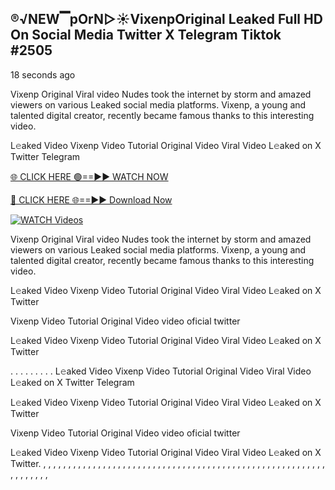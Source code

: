 ## ®️√NEW▔pOrN▷☀️Vixenp​​ Original Leaked Full HD On Social Media Twitter X Telegram Tiktok #2505

18 seconds ago

Vixenp​​ Original Viral video Nudes took the internet by storm and amazed viewers on various Leaked social media platforms. Vixenp​​, a young and talented digital creator, recently became famous thanks to this interesting video.

L𝚎aked Video Vixenp​​ Video Tutorial Original Video Viral Video L𝚎aked on X Twitter Telegram

[🌐 CLICK HERE 🟢==►► WATCH NOW](https://celebleakednudes.com/watch-leaked-video/)

[🔴 CLICK HERE 🌐==►► Download Now](https://celebleakednudes.com/watch-leaked-video/)

[![WATCH Videos](https://i.imgur.com/dJHk4Zq.gif)](https://celebleakednudes.com/watch-leaked-video/)

Vixenp​​ Original Viral video Nudes took the internet by storm and amazed viewers on various Leaked social media platforms. Vixenp​​, a young and talented digital creator, recently became famous thanks to this interesting video.

L𝚎aked Video Vixenp​​ Video Tutorial Original Video Viral Video L𝚎aked on X Twitter

Vixenp​​ Video Tutorial Original Video video oficial twitter

L𝚎aked Video Vixenp​​ Video Tutorial Original Video Viral Video L𝚎aked on X Twitter

. . . . . . . . . L𝚎aked Video Vixenp​​ Video Tutorial Original Video Viral Video L𝚎aked on X Twitter Telegram

L𝚎aked Video Vixenp​​ Video Tutorial Original Video Viral Video L𝚎aked on X Twitter

Vixenp​​ Video Tutorial Original Video video oficial twitter

L𝚎aked Video Vixenp​​ Video Tutorial Original Video Viral Video L𝚎aked on X Twitter.
,
,
,
,
,
,
,
,
,
,
,
,
,
,
,
,
,
,
,
,
,
,
,
,
,
,
,
,
,
,
,
,
,
,
,
,
,
,
,
,
,
,
,
,
,
,
,
,
,
,
,
,
,
,
,
,
,
,
,
,
,
,
,
,
,
